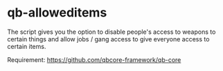 # qb-alloweditems
The script gives you the option to disable people's access to weapons to certain things and allow jobs / gang access to give everyone access to certain items.


Requirement:
https://github.com/qbcore-framework/qb-core
